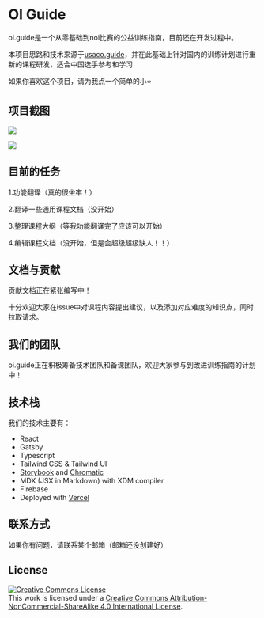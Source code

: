 # OI Guide

oi.guide是一个从零基础到noi比赛的公益训练指南，目前还在开发过程中。

本项目思路和技术来源于[usaco.guide](https://github.com/cpinitiative/usaco-guide)，并在此基础上针对国内的训练计划进行重新的课程研发，适合中国选手参考和学习

如果你喜欢这个项目，请为我点一个简单的小⭐

## 项目截图

![](https://marsoj.cn/file/574/%E5%B1%8F%E5%B9%95%E6%88%AA%E5%9B%BE%202023-12-19%20164240.png)

![](https://marsoj.cn/file/574/%E5%B1%8F%E5%B9%95%E6%88%AA%E5%9B%BE%202023-12-19%20164002.png)


## 目前的任务

1.功能翻译（真的很坐牢！）

2.翻译一些通用课程文档（没开始）

3.整理课程大纲（等我功能翻译完了应该可以开始）

4.编辑课程文档（没开始，但是会超级超级缺人！！）

## 文档与贡献

贡献文档正在紧张编写中！

十分欢迎大家在issue中对课程内容提出建议，以及添加对应难度的知识点，同时拉取请求。

## 我们的团队

oi.guide正在积极筹备技术团队和备课团队，欢迎大家参与到改进训练指南的计划中！

## 技术栈

我们的技术主要有：

- React
- Gatsby
- Typescript
- Tailwind CSS & Tailwind UI
- [Storybook](https://storybook.js.org/) and
  [Chromatic](https://www.chromatic.com/)
- MDX (JSX in Markdown) with XDM compiler
- Firebase
- Deployed with
  [Vercel](https://vercel.com/?utm_source=cp-initiative&utm_campaign=oss)

## 联系方式

如果你有问题，请联系某个邮箱（邮箱还没创建好）

## License

<a rel="license" href="http://creativecommons.org/licenses/by-nc-sa/4.0/"><img alt="Creative Commons License" style="border-width:0" src="https://i.creativecommons.org/l/by-nc-sa/4.0/88x31.png" /></a><br />This
work is licensed under a
<a rel="license" href="http://creativecommons.org/licenses/by-nc-sa/4.0/">Creative
Commons Attribution-NonCommercial-ShareAlike 4.0 International License</a>.
